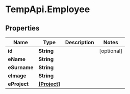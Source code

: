 # TempApi.Employee

## Properties

Name | Type | Description | Notes
------------ | ------------- | ------------- | -------------
**id** | **String** |  | [optional] 
**eName** | **String** |  | 
**eSurname** | **String** |  | 
**eImage** | **String** |  | 
**eProject** | [**[Project]**](Project.md) |  | 


